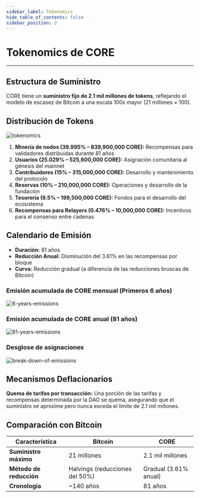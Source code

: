 ```yaml
---
sidebar_label: Tokenomics
hide_table_of_contents: false
sidebar_position: 2
---
```


# Tokenomics de CORE

---

## Estructura de Suministro

CORE tiene un **suministro fijo de 2.1 mil millones de tokens**, reflejando el modelo de escasez de Bitcoin a una escala 100x mayor (21 millones × 100).

## Distribución de Tokens

![tokenomics](../../../static/img/tokenomics/CORE_Tokenomics.png)

1. **Minería de nodos (39.995% – 839,900,000 CORE):** Recompensas para validadores distribuidas durante 81 años
2. **Usuarios (25.029% – 525,600,000 CORE):** Asignación comunitaria al génesis del mainnet
3. **Contribuidores (15% – 315,000,000 CORE):** Desarrollo y mantenimiento del protocolo
4. **Reservas (10% – 210,000,000 CORE):** Operaciones y desarrollo de la fundación
5. **Tesorería (9.5% – 199,500,000 CORE):** Fondos para el desarrollo del ecosistema
6. **Recompensas para Relayers (0.476% – 10,000,000 CORE):** Incentivos para el consenso entre cadenas

## Calendario de Emisión

- **Duración:** 81 años
- **Reducción Anual:** Disminución del 3.61% en las recompensas por bloque
- **Curva:** Reducción gradual (a diferencia de las reducciones bruscas de Bitcoin)

### Emisión acumulada de CORE mensual (Primeros 6 años)

![6-years-emissions](../../../static/img/tokenomics/Cumulative_CORE_Emissions_Monthly.png)

### Emisión acumulada de CORE anual (81 años)

![81-years-emissions](../../../static/img/tokenomics/Cumulative_CORE_Emissions_Yearly.png)

### Desglose de asignaciones

![break-down-of-emissions](../../../static/img/tokenomics/Breakdown_of_Allocations.png)

## Mecanismos Deflacionarios

**Quema de tarifas por transacción:** Una porción de las tarifas y recompensas determinada por la DAO se quema, asegurando que el suministro se aproxime pero nunca exceda el límite de 2.1 mil millones.

## Comparación con Bitcoin

| **Característica**      | **Bitcoin**                                       | **CORE**                                                 |
| ----------------------- | ------------------------------------------------- | -------------------------------------------------------- |
| **Suministro máximo**   | 21 millones                                       | 2.1 mil millones                         |
| **Método de reducción** | Halvings (reducciones del 50%) | Gradual (3.61% anual) |
| **Cronología**          | ~140 años                         | 81 años                                                  |
